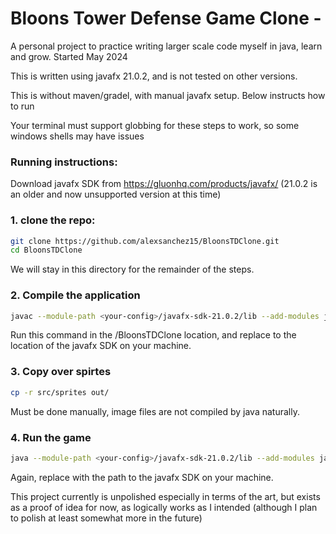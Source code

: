 # Bloons Tower Defense Game Clone -

A personal project to practice writing larger scale code myself in java, learn and grow. Started May 2024

This is written using javafx 21.0.2, and is not tested on other versions.

This is without maven/gradel, with manual javafx setup. Below instructs how to run

Your terminal must support globbing for these steps to work, so some windows shells may have issues

### Running instructions:

Download javafx SDK from https://gluonhq.com/products/javafx/ (21.0.2 is an older and now unsupported version at this time)

### 1. clone the repo:

```bash
git clone https://github.com/alexsanchez15/BloonsTDClone.git
cd BloonsTDClone
```
We will stay in this directory for the remainder of the steps.

### 2. Compile the application

```bash
javac --module-path <your-config>/javafx-sdk-21.0.2/lib --add-modules javafx.base,javafx.controls,javafx.fxml,javafx.graphics,javafx.media,javafx.swing,javafx.web,javafx.swt -d out src/**/*.java
```
Run this command in the /BloonsTDClone location, and replace <your-config> to the location of the javafx SDK on your machine.

### 3. Copy over spirtes

```bash
cp -r src/sprites out/
```
Must be done manually, image files are not compiled by java naturally.

### 4. Run the game

```bash
java --module-path <your-config>/javafx-sdk-21.0.2/lib --add-modules javafx.base,javafx.controls,javafx.fxml,javafx.graphics,javafx.media,javafx.swing,javafx.web,javafx.swt -cp out model.Bloons
```
Again, replace <your-config> with the path to the javafx SDK on your machine.

This project currently is unpolished especially in terms of the art, but exists as a proof of idea for now, as logically works as I intended
(although I plan to polish at least somewhat more in the future)

